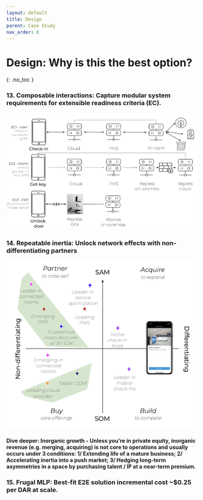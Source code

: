 ```yaml
---
layout: default
title: Design
parent: Case Study
nav_order: 6
---
```


# **Design:** Why is this the best option?
{: .no_toc }

### **13. Composable interactions:** Capture modular system requirements for extensible readiness criteria (EC).
![](/assets/images/composable-interactions.jpg)

### **14. Repeatable inertia:** Unlock network effects with non-differentiating partners
![](/assets/images/repeatable-inertia.jpg)

#### **Dive deeper:** Inorganic growth - Unless you’re in private equity, inorganic revenue (e.g. merging, acquiring) is not core to operations and usually occurs under 3 conditions: 1/ Extending life of a mature business; 2/ Accelerating inertia into a push market; 3/ Hedging long-term asymmetries in a space by purchasing talent / IP at a near-term premium.

### **15. Frugal MLP:** Best-fit E2E solution incremental cost ~$0.25 per DAR at scale.